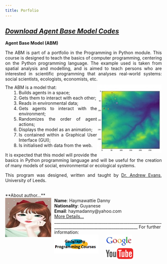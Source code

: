 ```yaml
---
title: Porfolio
---
```


## [*Download Agent Base Model Codes*](https://github.com/haymadanny/)          

**Agent Base Model (ABM)**
<br>

<div class="pull-right" style="text-align: justify">
The ABM is part of a portfolio in the Programming in Python module. This course is designed to teach the basics of computer programming, centering on the Python programming language. The example used is taken from spatial analysis and modelling, and is aimed to teach persons who are interested in scientific programming that analyses real-world systems: social scientists, ecologists, economists, etc.</div>
<div style="margin-top: 10px; text-align: justify"> 
 <img src="ABM.jpg" style="float: right; height: 220px" />
The ABM is a model that:
<ol style="margin-left: 20px; margin-top: 0px">
 <li>Builds agents in a space;</li>
 <li>Gets them to interact with each other;</li>
 <li>Reads in environmental data;</li>
 <li>Gets agents to interact with the environment;</li>
 <li>Randomizes the order of agent actions;</li>
 <li>Displays the model as an animation;</li>
 <li>Is contained within a Graphical User Interface (GUI);</li>
 <li>Is initialised with data from the web.</li>
</ol>
  

It is expected that this model will provide the basics in Python programming language and will be useful for the creation of many models of social, environmental or ecological systems. 

This program was designed, written and taught by <a href="http://www.geog.leeds.ac.uk/people/a.evans/">Dr. Andrew Evans</a>, University of Leeds. 
</div>


<br>
**About author...**
<div>
<img src="Girl.jpg" style="float:left; margin: 0px 10px 10px 0px" />
     <b>Name</b>: Haymawattie Danny <br>
     <b>Nationality</b>: Guyanese <br>
     <b>Email</b>: haymadanny@yahoo.com <br>
     <a href="https://haymadanny.github.io/aboutme">More Details...</a>                           
</div>

<div>
________________________________________________________________________________________________
For further information:
<br>
<div style="float:left; width: 33%"><a href="http://www.geog.leeds.ac.uk/courses/computing/study/core-python/"><img src="py.png" height="60"></a></div>
<div style="float:left; width: 33%"><a href="http://www.google.co.uk"><img src="google.jpg" height="40"></a></div>
<div style="float:left; width:33%"><a href="http://youtube.com"><img src="youtube.png" height="35" /></a></div>
</div>
